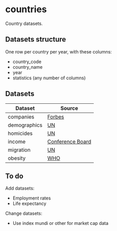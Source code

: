 # countries

Country datasets.

## Datasets structure

One row per country per year, with these columns:

- country_code
- country_name
- year
- statistics (any number of columns)

## Datasets

Dataset      | Source
-------------|-------
companies    | [Forbes](https://www.forbes.com/global2000/list/)
demographics | [UN](https://esa.un.org/unpd/wpp/DVD/Files/1_Indicators%20(Standard)/CSV_FILES/WPP2017_TotalPopulationBySex.csv)
homicides    | [UN](https://dataunodc.un.org/crime/intentional-homicide-victims)
income       | [Conference Board](https://www.conference-board.org/retrievefile.cfm?filename=TED_FLATFILE_ORI_MAR20181.txt&type=subsite)
migration    | [UN](https://www.un.org/en/development/desa/population/migration/data/estimates2/estimates17.shtml)
obesity      | [WHO](https://ourworldindata.org/obesity)

## To do

Add datasets:

- Employment rates
- Life expectancy

Change datasets:

- Use index mundi or other for market cap data
